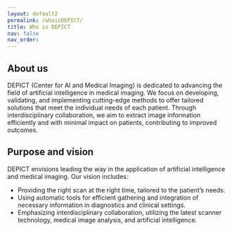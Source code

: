 ```yaml
---
layout: default2
permalink: /whoisDEPICT/
title: Who is DEPICT
nav: false
nav_order: 
---
```


## About us

DEPICT (Center for AI and Medical Imaging) is dedicated to advancing the field of artificial intelligence in medical imaging. We focus on developing, validating, and implementing cutting-edge methods to offer tailored solutions that meet the individual needs of each patient. Through interdisciplinary collaboration, we aim to extract image information efficiently and with minimal impact on patients, contributing to improved outcomes.

## Purpose and vision

DEPICT envisions leading the way in the application of artificial intelligence and medical imaging. Our vision includes:
- Providing the right scan at the right time, tailored to the patient’s needs.
- Using automatic tools for efficient gathering and integration of necessary information in diagnostics and clinical settings.
- Emphasizing interdisciplinary collaboration, utilizing the latest scanner technology, medical image analysis, and artificial intelligence.
